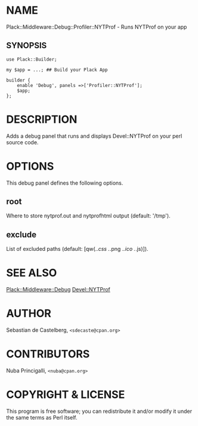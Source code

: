 # NAME

Plack::Middleware::Debug::Profiler::NYTProf - Runs NYTProf on your app

## SYNOPSIS

    use Plack::Builder;

    my $app = ...; ## Build your Plack App

    builder {
        enable 'Debug', panels =>['Profiler::NYTProf'];
        $app;
    };

# DESCRIPTION

Adds a debug panel that runs and displays Devel::NYTProf on your perl source 
code.

# OPTIONS

This debug panel defines the following options.

## root

Where to store nytprof.out and nytprofhtml output (default: '/tmp').

## exclude

List of excluded paths (default: [qw(.*\.css .*\.png .*\.ico .*\.js)]).

# SEE ALSO

[Plack::Middleware::Debug](http://search.cpan.org/perldoc?Plack::Middleware::Debug)
[Devel::NYTProf](http://search.cpan.org/perldoc?Devel::NYTProf)

# AUTHOR

Sebastian de Castelberg, `<sdecaste@cpan.org>`

# CONTRIBUTORS

Nuba Princigalli, `<nuba@cpan.org>`

# COPYRIGHT & LICENSE

This program is free software; you can redistribute it and/or modify
it under the same terms as Perl itself.

